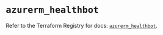 # `azurerm_healthbot`

Refer to the Terraform Registry for docs: [`azurerm_healthbot`](https://registry.terraform.io/providers/hashicorp/azurerm/3.104.0/docs/resources/healthbot).
